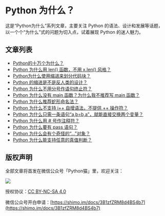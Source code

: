 # Python 为什么？

这是“Python为什么”系列文章，主要关注 Python 的语法、设计和发展等话题，以一个个“为什么”式的问题为切入点，试着展现 Python 的迷人魅力。



## 文章列表

- [Python的十万个为什么？](https://github.com/chinesehuazhou/python-whydo/blob/master/zh_CN/0%E3%80%81Python%20%E7%9A%84%E5%8D%81%E4%B8%87%E4%B8%AA%E4%B8%BA%E4%BB%80%E4%B9%88%EF%BC%9F.md)
- [Python 为什么用 len() 函数，不用 x.len() 风格？](https://github.com/chinesehuazhou/python-whydo/blob/master/zh_CN/1%E3%80%81Python%20%E4%B8%BA%E4%BB%80%E4%B9%88%E7%94%A8%20len()%20%E5%87%BD%E6%95%B0%EF%BC%8C%E4%B8%8D%E7%94%A8%20x.len()%20%E9%A3%8E%E6%A0%BC%EF%BC%9F.md)
- [Python为什么使用缩进来划分代码块？](https://github.com/chinesehuazhou/python-whydo/blob/master/zh_CN/2%E3%80%81Python%20%E4%B8%BA%E4%BB%80%E4%B9%88%E4%BD%BF%E7%94%A8%E7%BC%A9%E8%BF%9B%E5%88%92%E5%88%86%E4%BB%A3%E7%A0%81%E5%9D%97%EF%BC%9F.md)
- [Python 的缩进是不是反人类的设计？](https://github.com/chinesehuazhou/python-whydo/blob/master/zh_CN/3%E3%80%81Python%20%E7%9A%84%E7%BC%A9%E8%BF%9B%E6%98%AF%E4%B8%8D%E6%98%AF%E5%8F%8D%E4%BA%BA%E7%B1%BB%E7%9A%84%E8%AE%BE%E8%AE%A1%EF%BC%9F.md)
- [Python 为什么不用分号作语句终止符？](https://github.com/chinesehuazhou/python-whydo/blob/master/zh_CN/4%E3%80%81Python%20%E4%B8%BA%E4%BB%80%E4%B9%88%E4%B8%8D%E8%A6%81%E6%B1%82%E7%94%A8%E5%88%86%E5%8F%B7%E4%BD%9C%E7%BB%88%E6%AD%A2%E7%AC%A6%EF%BC%9F.md)
- [Python 为什么没有 main 函数？为什么我不推荐写 main 函数？](https://github.com/chinesehuazhou/python-whydo/blob/master/zh_CN/5%E3%80%81Python%20%E4%B8%BA%E4%BB%80%E4%B9%88%E6%B2%A1%E6%9C%89%20main%20%E5%87%BD%E6%95%B0%EF%BC%9F.md)
- [Python 为什么推荐蛇形命名法？](https://github.com/chinesehuazhou/python-whydo/blob/master/zh_CN/6%E3%80%81Python%20%E4%B8%BA%E4%BB%80%E4%B9%88%E6%8E%A8%E8%8D%90%E8%9B%87%E5%BD%A2%E5%91%BD%E5%90%8D%E6%B3%95%EF%BC%9F.md)
- [Python 为什么不支持 i++ 自增语法，不提供 ++ 操作符？](https://github.com/chinesehuazhou/python-whydo/blob/master/zh_CN/7%E3%80%81Python%20%E4%B8%BA%E4%BB%80%E4%B9%88%E4%B8%8D%E6%94%AF%E6%8C%81%20i%2B%2B%20%E8%87%AA%E5%A2%9E%E8%AF%AD%E6%B3%95%EF%BC%8C%E4%B8%8D%E6%8F%90%E4%BE%9B%20%2B%2B%20%E6%93%8D%E4%BD%9C%E7%AC%A6%EF%BC%9F.md)
- [Python 为什么只需一条语句“a,b=b,a”，就能直接交换两个变量？](https://github.com/chinesehuazhou/python-whydo/blob/master/zh_CN/8%E3%80%81Python%20%E4%B8%BA%E4%BB%80%E4%B9%88%E5%8F%AF%E4%BB%A5%E7%94%A8%E2%80%9Ca%2Cb%3Db%2Ca%E2%80%9D%E6%9D%A5%E7%9B%B4%E6%8E%A5%E4%BA%A4%E6%8D%A2%E5%8F%98%E9%87%8F%E5%80%BC%EF%BC%9F.md)
- [Python 为什么用 # 号作注释符？](https://github.com/chinesehuazhou/python-whydo/blob/master/zh_CN/9%E3%80%81Python%20%E4%B8%BA%E4%BB%80%E4%B9%88%E7%94%A8%20%23%20%E5%8F%B7%E4%BD%9C%E6%B3%A8%E9%87%8A%E7%AC%A6%EF%BC%9F.md)
- [Python 为什么要有 pass 语句？](https://github.com/chinesehuazhou/python-whydo/blob/master/zh_CN/10%E3%80%81Python%20%E4%B8%BA%E4%BB%80%E4%B9%88%E8%A6%81%E6%9C%89%20pass%20%E8%AF%AD%E5%8F%A5%EF%BC%9F.md)
- [Python 为什么会有个奇怪的“...”对象？](https://github.com/chinesehuazhou/python-whydo/blob/master/zh_CN/11%E3%80%81Python%20%E4%B8%BA%E4%BB%80%E4%B9%88%E4%BC%9A%E6%9C%89%E4%B8%AA%E5%A5%87%E6%80%AA%E7%9A%84%E2%80%9C...%E2%80%9D%E5%AF%B9%E8%B1%A1%EF%BC%9F.md)
- [Python 为什么能支持任意的真值判断？](https://github.com/chinesehuazhou/python-whydo/blob/master/zh_CN/12%E3%80%81Python%20%E4%B8%BA%E4%BB%80%E4%B9%88%E8%83%BD%E6%94%AF%E6%8C%81%E4%BB%BB%E6%84%8F%E7%9A%84%E7%9C%9F%E5%80%BC%E5%88%A4%E6%96%AD%EF%BC%9F.md)

## 版权声明

全部文章将首发在微信公众号「Python猫」里，欢迎关注：

![](http://ww1.sinaimg.cn/large/68b02e3bgy1gfffh3g28lj2076076q3e.jpg)

授权协议：[CC BY-NC-SA 4.0](https://creativecommons.org/licenses/by-nc-sa/4.0/)

微信公众号开白申请：[https://shimo.im/docs/3B1zfZRM8d4BS4b7](https://shimo.im/docs/3B1zfZRM8d4BS4b7)


